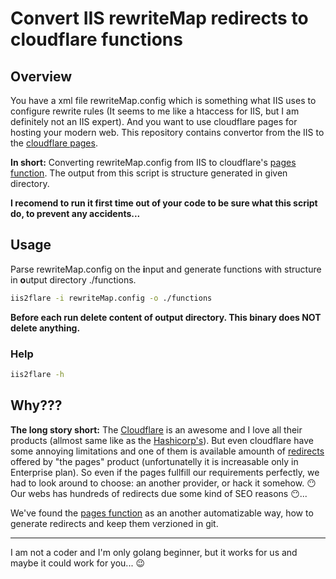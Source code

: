 # Convert IIS rewriteMap redirects to cloudflare functions



## Overview

You have a xml file rewriteMap.config which is something what IIS uses to configure rewrite rules (It seems to me like a htaccess for IIS, but I am definitely not an IIS expert). And you want to use cloudflare pages for hosting your modern web. This repository contains convertor from the IIS to the [cloudflare pages](https://pages.cloudflare.com/).

**In short:** Converting rewriteMap.config from IIS to cloudflare's [pages function](https://developers.cloudflare.com/pages/platform/functions/). The output from this script is structure generated in given directory.


**I recomend to run it first time out of your code to be sure what this script do, to prevent any accidents...**


## Usage

Parse rewriteMap.config on the **i**nput and generate functions with structure in **o**utput directory ./functions. 
```bash
iis2flare -i rewriteMap.config -o ./functions
```

**Before each run delete content of output directory. This binary does NOT delete anything.**



### Help
```bash
iis2flare -h
```



## Why???

**The long story short:** The [Cloudflare](https://cloudflare.com) is an awesome and I love all their products (allmost same like as the [Hashicorp's](https://www.hashicorp.com/#overview)). But even cloudflare have some annoying limitations and one of them is available amounth of [redirects](https://developers.cloudflare.com/pages/platform/redirects/) offered by "the pages" product (unfortunatelly it is increasable only in Enterprise plan). So even if the pages fullfill our requirements perfectly, we had to look around to choose: an another provider, or hack it somehow. 
:no_mouth:Our webs has hundreds of redirects due some kind of SEO reasons :no_mouth:...


We've found the [pages function](https://developers.cloudflare.com/pages/platform/functions/) as an another automatizable way, how to generate redirects and keep them verzioned in git.


------
I am not a coder and I'm only golang beginner, but it works for us and maybe it could work for you... :wink:
